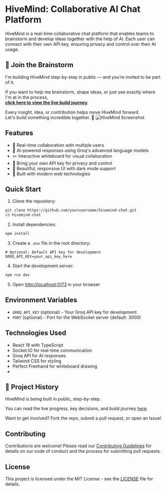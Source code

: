 # HiveMind: Collaborative AI Chat Platform

HiveMind is a real-time collaborative chat platform that enables teams to brainstorm and develop ideas together with the help of AI. Each user can connect with their own API key, ensuring privacy and control over their AI usage.

## 🧠 Join the Brainstorm

I'm building HiveMind step-by-step in public — and you’re invited to be part of it.

If you want to help me brainstorm, shape ideas, or just see exactly where I'm at in the process,  
[**click here to view the live build journey**](https://chatgpt.com/share/68051105-4c8c-8000-88d8-9f931d52bf8e).

Every insight, idea, or contribution helps move HiveMind forward.  
Let's build something incredible together. 🚀
![HiveMind Screenshot](https://images.pexels.com/photos/7014766/pexels-photo-7014766.jpeg?auto=compress&cs=tinysrgb&w=1260&h=750&dpr=2)

## Features

- 🤝 Real-time collaboration with multiple users
- 🧠 AI-powered responses using Groq's advanced language models
- ✏️ Interactive whiteboard for visual collaboration
- 🔐 Bring your own API key for privacy and control
- 🎨 Beautiful, responsive UI with dark mode support
- 🚀 Built with modern web technologies

## Quick Start

1. Clone the repository:
```bash
git clone https://github.com/yourusername/hivemind-chat.git
cd hivemind-chat
```

2. Install dependencies:
```bash
npm install
```

3. Create a `.env` file in the root directory:
```env
# Optional: Default API key for development
GROQ_API_KEY=your_api_key_here
```

4. Start the development server:
```bash
npm run dev
```

5. Open [http://localhost:5173](http://localhost:5173) in your browser

## Environment Variables

- `GROQ_API_KEY` (optional) - Your Groq API key for development
- `PORT` (optional) - Port for the WebSocket server (default: 3000)

## Technologies Used

- React 18 with TypeScript
- Socket.IO for real-time communication
- Groq API for AI responses
- Tailwind CSS for styling
- Perfect Freehand for whiteboard drawing
- 
## 🧠 Project History

HiveMind is being built in public, step-by-step.

You can read the live progress, key decisions, and build journey [here](https://chatgpt.com/share/68051105-4c8c-8000-88d8-9f931d52bf8e).

Want to get involved? Fork the repo, submit a pull request, or open an Issue!

## Contributing

Contributions are welcome! Please read our [Contributing Guidelines](CONTRIBUTING.md) for details on our code of conduct and the process for submitting pull requests.

## License

This project is licensed under the MIT License - see the [LICENSE](LICENSE) file for details.
